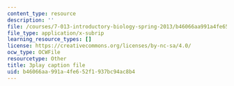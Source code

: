 ```yaml
---
content_type: resource
description: ''
file: /courses/7-013-introductory-biology-spring-2013/b46066aa991a4fe652f1937bc94ac8b4_080BGpawP3I.srt
file_type: application/x-subrip
learning_resource_types: []
license: https://creativecommons.org/licenses/by-nc-sa/4.0/
ocw_type: OCWFile
resourcetype: Other
title: 3play caption file
uid: b46066aa-991a-4fe6-52f1-937bc94ac8b4
---
```

